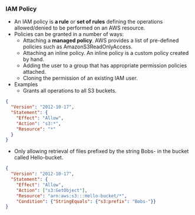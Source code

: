 ### IAM Policy
+ An IAM policy is **a rule** or **set of rules** defining the operations allowed/denied to be performed on an AWS resource.
+ Policies can be granted in a number of ways:
  + Attaching a **managed policy**. AWS provides a list of pre-defined policies such as AmazonS3ReadOnlyAccess.
  + Attaching an inline policy. An inline policy is a custom policy created by hand.
  + Adding the user to a group that has appropriate permission policies attached.
  + Cloning the permission of an existing IAM user.
+ Examples
  + Grants all operations to all S3 buckets.
```json
{
  "Version": "2012-10-17",
  "Statement": {
    "Effect": "Allow",
    "Action": "s3:*",
    "Resource": "*"
  }
}
```
  + Only allowing retrieval of files prefixed by the string Bobs- in the bucket called Hello-bucket.  
```json
{
  "Version": "2012-10-17",
  "Statement": {
    "Effect": "Allow",
    "Action": ["s3:GetObject"],
    "Resource": "arn:aws:s3:::Hello-bucket/*",
    "Condition": {"StringEquals": {"s3:prefix": "Bobs-"}}
}
```
  
